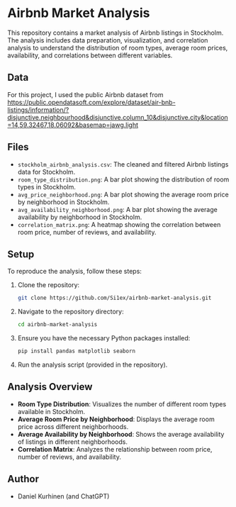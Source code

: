 # Airbnb Market Analysis

This repository contains a market analysis of Airbnb listings in Stockholm. The analysis includes data preparation, visualization, and correlation analysis to understand the distribution of room types, average room prices, availability, and correlations between different variables.

## Data

For this project, I used the public Airbnb dataset from https://public.opendatasoft.com/explore/dataset/air-bnb-listings/information/?disjunctive.neighbourhood&disjunctive.column_10&disjunctive.city&location=14,59.32467,18.06092&basemap=jawg.light

## Files

- `stockholm_airbnb_analysis.csv`: The cleaned and filtered Airbnb listings data for Stockholm.
- `room_type_distribution.png`: A bar plot showing the distribution of room types in Stockholm.
- `avg_price_neighborhood.png`: A bar plot showing the average room price by neighborhood in Stockholm.
- `avg_availability_neighborhood.png`: A bar plot showing the average availability by neighborhood in Stockholm.
- `correlation_matrix.png`: A heatmap showing the correlation between room price, number of reviews, and availability.

## Setup

To reproduce the analysis, follow these steps:

1. Clone the repository:
    ```bash
    git clone https://github.com/Si1ex/airbnb-market-analysis.git
    ```

2. Navigate to the repository directory:
    ```bash
    cd airbnb-market-analysis
    ```

3. Ensure you have the necessary Python packages installed:
    ```bash
    pip install pandas matplotlib seaborn
    ```

4. Run the analysis script (provided in the repository).

## Analysis Overview

- **Room Type Distribution**: Visualizes the number of different room types available in Stockholm.
- **Average Room Price by Neighborhood**: Displays the average room price across different neighborhoods.
- **Average Availability by Neighborhood**: Shows the average availability of listings in different neighborhoods.
- **Correlation Matrix**: Analyzes the relationship between room price, number of reviews, and availability.

## Author

- Daniel Kurhinen (and ChatGPT)
